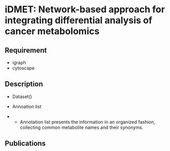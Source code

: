 # iDMET: Network-based approach for integrating differential analysis of cancer metabolomics

## Requirement
 
* igraph
* cytoscape


## Description
* Dataset()

* Annoation list
* * Annotation list presents the information in an organized fashion, collecting common metabolite names and their synonyms.


## Publications
